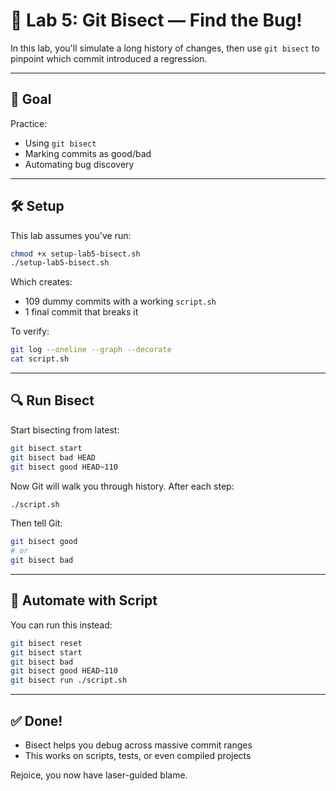 # 🧭 Lab 5: Git Bisect — Find the Bug!

In this lab, you'll simulate a long history of changes, then use `git bisect` to pinpoint which commit introduced a regression.

---

## 🎯 Goal

Practice:
- Using `git bisect`
- Marking commits as good/bad
- Automating bug discovery

---

## 🛠️ Setup

This lab assumes you've run:

```bash
chmod +x setup-lab5-bisect.sh
./setup-lab5-bisect.sh
```

Which creates:
- 109 dummy commits with a working `script.sh`
- 1 final commit that breaks it

To verify:
```bash
git log --oneline --graph --decorate
cat script.sh
```

---

## 🔍 Run Bisect

Start bisecting from latest:

```bash
git bisect start
git bisect bad HEAD
git bisect good HEAD~110
```

Now Git will walk you through history. After each step:

```bash
./script.sh
```

Then tell Git:
```bash
git bisect good
# or
git bisect bad
```

---

## 🤖 Automate with Script

You can run this instead:

```bash
git bisect reset
git bisect start
git bisect bad
git bisect good HEAD~110
git bisect run ./script.sh
```

---

## ✅ Done!

- Bisect helps you debug across massive commit ranges
- This works on scripts, tests, or even compiled projects

Rejoice, you now have laser-guided blame.